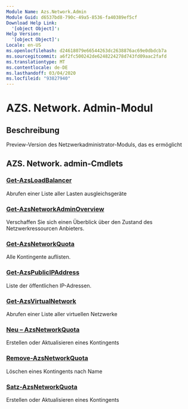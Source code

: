 ```yaml
---
Module Name: Azs.Network.Admin
Module Guid: d6537bd8-790c-49a5-8536-fa40389ef5cf
Download Help Link:
  '[object Object]': 
Help Version:
  '[object Object]': 
Locale: en-US
ms.openlocfilehash: d24618079e66544263dc2638876ac69e0dbdcb7a
ms.sourcegitcommit: a6f2fc500242de6248224278d743fd09aac2fafd
ms.translationtype: MT
ms.contentlocale: de-DE
ms.lasthandoff: 03/04/2020
ms.locfileid: "93827940"
---
```

# AZS. Network. Admin-Modul
## Beschreibung
Preview-Version des Netzwerkadministrator-Moduls, das es ermöglicht  

## AZS. Network. admin-Cmdlets
### [Get-AzsLoadBalancer](Get-AzsLoadBalancer.md)
Abrufen einer Liste aller Lasten ausgleichsgeräte

### [Get-AzsNetworkAdminOverview](Get-AzsNetworkAdminOverview.md)
Verschaffen Sie sich einen Überblick über den Zustand des Netzwerkressourcen Anbieters.

### [Get-AzsNetworkQuota](Get-AzsNetworkQuota.md)
Alle Kontingente auflisten.

### [Get-AzsPublicIPAddress](Get-AzsPublicIPAddress.md)
Liste der öffentlichen IP-Adressen.

### [Get-AzsVirtualNetwork](Get-AzsVirtualNetwork.md)
Abrufen einer Liste aller virtuellen Netzwerke

### [Neu – AzsNetworkQuota](New-AzsNetworkQuota.md)
Erstellen oder Aktualisieren eines Kontingents

### [Remove-AzsNetworkQuota](Remove-AzsNetworkQuota.md)
Löschen eines Kontingents nach Name

### [Satz-AzsNetworkQuota](Set-AzsNetworkQuota.md)
Erstellen oder Aktualisieren eines Kontingents

